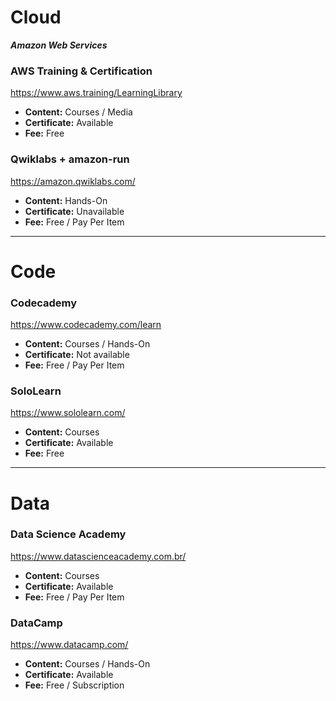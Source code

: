 # Cloud

***Amazon Web Services***

### AWS Training & Certification
https://www.aws.training/LearningLibrary
- **Content:** Courses / Media
- **Certificate:** Available
- **Fee:** Free

### Qwiklabs + amazon-run
https://amazon.qwiklabs.com/
- **Content:** Hands-On
- **Certificate:** Unavailable
- **Fee:** Free / Pay Per Item

---

# Code

### Codecademy
https://www.codecademy.com/learn
- **Content:** Courses / Hands-On
- **Certificate:** Not available
- **Fee:** Free / Pay Per Item

### SoloLearn
https://www.sololearn.com/
- **Content:** Courses
- **Certificate:** Available
- **Fee:** Free

---

# Data

### Data Science Academy
https://www.datascienceacademy.com.br/
- **Content:** Courses
- **Certificate:** Available
- **Fee:** Free / Pay Per Item

### DataCamp
https://www.datacamp.com/
- **Content:** Courses / Hands-On
- **Certificate:** Available
- **Fee:** Free / Subscription
